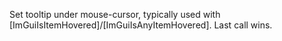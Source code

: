 Set tooltip under mouse-cursor, typically used with [ImGuiIsItemHovered]/[ImGuiIsAnyItemHovered]. Last call wins.